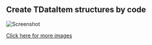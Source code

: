 ## Create TDataItem structures by code

![Screenshot](https://raw.githubusercontent.com/Steema/BI/master/docs/img/manual_data/manual_data_example.png)

[Click here for more images](https://github.com/Steema/BI/wiki/Creating-TDataItem-by-code)






